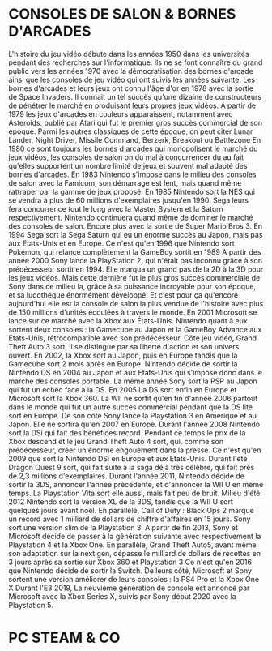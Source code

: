 # CONSOLES DE SALON & BORNES D'ARCADES

L'histoire du jeu vidéo débute dans les années 1950 dans les universités pendant des recherches sur l'informatique. Ils ne se font connaître du grand public vers les années 1970 avec la démocratisation des bornes d'arcade ainsi que les consoles de jeu vidéo qui ont suivis les années suivante.
Les bornes d'arcades et leurs jeux ont connu l'âge d'or en 1978 avec la sortie de Space Invaders. Il connait un tel succès qu'une dizaine de constructeurs de pénétrer le marché en produisant leurs propres jeux vidéos. A partir de 1979 les jeux d'arcades en couleurs apparaissent, notamment avec Asteroids, publié par Atari qui fut le premier gros succès commercial de son époque. Parmi les autres classiques de cette époque, on peut citer Lunar Lander, Night Driver, Missile Command, Berzerk, Breakout ou Battlezone
En 1980 ce sont toujours les bornes d'arcades qui monopolisent le marché du jeux vidéos, les consoles de salon on du mal à concurrencer du au fait qu'elles supportent un nombre limité de jeux et souvent mal adapté des bornes d'arcades.
En 1983 Nintendo s'impose dans le milieu des consoles de salon avec la Famicom, son démarrage est lent, mais quand même rattraper par la gamme de jeux proposé.
En 1985 Nintendo sort la NES qui se vendra à plus de 60 millions d'exemplaires jusqu'en 1990. Sega leurs fera concurrence tout le long avec la Master System et la Saturn respectivement.
Nintendo continuera quand même de dominer le marché des consoles de salon. Encore plus avec la sortie de Super Mario Bros 3.
En 1994 Sega sort la Sega Saturn qui eu un énorme succès au Japon, mais pas aux Etats-Unis et en Europe.
Ce n'est qu'en 1996 que Nintendo sort Pokémon, qui relance complètement la GameBoy sortit en 1989
A partir des année 2000 Sony lance la PlayStation 2, qui n'était pas inconnu grâce à son prédécesseur sortit en 1994. Elle marqua un grand pas de la 2D à la 3D pour les jeux vidéos. Mais cette dernière fut le plus gros succès commerciale de Sony dans ce milieu la, grâce à sa puissance incroyable pour son époque, et sa ludothèque énormément développé. Et c'est pour ça qu'encore aujourd'hui elle est la console de salon la plus vendue de l'histoire avec plus de 150 millions d'unités écoulées à travers le monde.
En 2001 Microsoft se lance sur ce marché avec la Xbox aux États-Unis. Nintendo quant à eux sortent deux consoles : la Gamecube au Japon et la GameBoy Advance aux Etats-Unis, rétrocompatible avec son prédécesseur. Côté jeu vidéo, Grand Theft Auto 3 sort, il se distingue par sa liberté d'action et son univers ouvert.
En 2002, la Xbox sort au Japon, puis en Europe tandis que la Gamecube sort 2 mois après en Europe.
Nintendo décide de sortir la Nintendo DS en 2004 au Japon et aux Etats-Unis qui s'impose donc dans le marché des consoles portable. La même année Sony sort la PSP au Japon qui fut un échec face à la DS.
En 2005 La DS sort enfin en Europe et Microsoft sort la Xbox 360.
La WII ne sortit qu'en fin d'année 2006 partout dans le monde qui fut un autre succès commercial pendant que la DS lite sort en Europe. De son côté Sony lance la Playstation 3 en Amérique et au Japon. Elle ne sortira qu'en 2007 en Europe. 
Durant l'année 2008 Nintendo sort la DSi qui fait des bénéfices record. Pendant ce temps le prix de la Xbox descend et le jeu Grand Theft Auto 4 sort, qui, comme son prédécesseur, créer un énorme engouement dans la presse.
Ce n'est qu'en 2009 que sort la Nintendo DSi en Europe et aux Etats-Unis. Durant l'été Dragon Quest 9 sort, qui fait suite à la saga déjà très célèbre, qui fait près de 2,3 millions d'exemplaires.
Durant l'année 2011, Nintendo décide de sortir la 3DS, annoncer l'année précédente, et d'annoncer la WII U en même temps. La Playstation Vita sort elle aussi, mais fait peu de bruit.
Milieu d'été 2012 Nintendo sort la version XL de la 3DS, tandis que la WII U sort quelques jours avant noël. En parallèle, Call of Duty : Black Ops 2 marque un record avec 1 milliard de dollars de chiffre d'affaires en 15 jours. Sony sort une version slim de la Playstation 3.
A partir de fin 2013, Sony et Microsoft décide de passer à la génération suivante avec respectivement la Playstation 4 et la Xbox One. En parallèle, Grand Theft Auto5, avant même son adaptation sur la next gen, dépasse le milliard de dollars de recettes en 3 jours après sa sortie sur Xbox 360 et Playstation 3
Ce n'est qu'en 2016 que Nintendo décide de sortir la Switch. De leurs côté, Microsoft et Sony sortent une version améliorer de leurs consoles : la PS4 Pro et la Xbox One X
Durant l'E3 2019, La neuvième génération de console est annoncé par Microsoft avec la Xbox Series X, suivis par Sony début 2020 avec la Playstation 5.

# PC STEAM & CO
